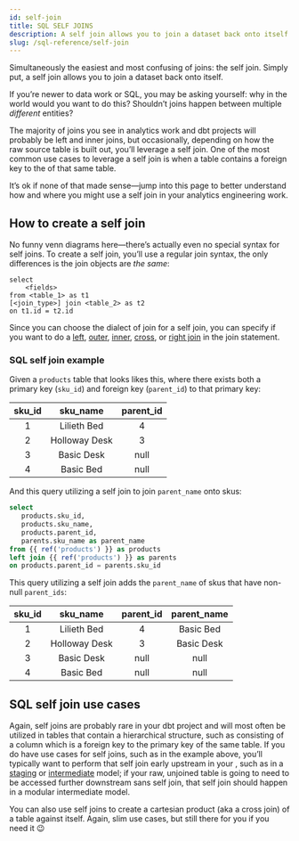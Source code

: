 ```yaml
---
id: self-join
title: SQL SELF JOINS
description: A self join allows you to join a dataset back onto itself. A common use cases to leverage a self join is when a table contains a foreign key to the primary key of that same table.
slug: /sql-reference/self-join
---
```


<head>
    <title>Working with self joins in SQL</title>
</head>

Simultaneously the easiest and most confusing of joins: the self join. Simply put, a self join allows you to join a dataset back onto itself.

If you’re newer to data work or SQL, you may be asking yourself: why in the world would you want to do this? Shouldn’t joins happen between multiple *different* entities?

The majority of joins you see in analytics work and dbt projects will probably be left and inner joins, but occasionally, depending on how the raw source table is built out, you’ll leverage a self join. One of the most common use cases to leverage a self join is when a table contains a foreign key to the <Term id="primary-key" /> of that same table.

It’s ok if none of that made sense—jump into this page to better understand how and where you might use a self join in your analytics engineering work.

## How to create a self join

No funny venn diagrams here—there’s actually even no special syntax for self joins. To create a self join, you’ll use a regular join syntax, the only differences is the join objects are *the same*:

```
select
	<fields>
from <table_1> as t1
[<join_type>] join <table_2> as t2
on t1.id = t2.id
```

Since you can choose the dialect of join for a self join, you can specify if you want to do a [left](/sql-reference/left), [outer](/sql-reference/outer-join), [inner](/sql-reference/inner-join), [cross](/sql-reference/cross-join), or [right join](/sql-reference/right-join) in the join statement.

### SQL self join example

Given a `products` table that looks likes this, where there exists both a primary key (`sku_id`) and foreign key (`parent_id`) to that primary key:

| **sku_id** | **sku_name** | **parent_id** |
|:---:|:---:|:---:|
| 1 | Lilieth Bed | 4 |
| 2 | Holloway Desk | 3 |
| 3 | Basic Desk | null |
| 4 | Basic Bed | null |

And this query utilizing a self join to join `parent_name` onto skus:

```sql
select
   products.sku_id,
   products.sku_name,
   products.parent_id,
   parents.sku_name as parent_name
from {{ ref('products') }} as products
left join {{ ref('products') }} as parents
on products.parent_id = parents.sku_id
```

This query utilizing a self join adds the `parent_name` of skus that have non-null `parent_ids`:

| sku_id | sku_name | parent_id | parent_name |
|:---:|:---:|:---:|:---:|
| 1 | Lilieth Bed | 4 | Basic Bed |
| 2 | Holloway Desk | 3 | Basic Desk |
| 3 | Basic Desk | null | null |
| 4 | Basic Bed | null | null |

## SQL self join use cases

Again, self joins are probably rare in your dbt project and will most often be utilized in tables that contain a hierarchical structure, such as consisting of a column which is a foreign key to the primary key of the same table. If you do have use cases for self joins, such as in the example above, you’ll typically want to perform that self join early upstream in your <Term id="dag" />, such as in a [staging](https://docs.getdbt.com/guides/best-practices/how-we-structure/2-staging) or [intermediate](https://docs.getdbt.com/guides/best-practices/how-we-structure/3-intermediate) model; if your raw, unjoined table is going to need to be accessed further downstream sans self join, that self join should happen in a modular intermediate model.

You can also use self joins to create a cartesian product (aka a cross join) of a table against itself. Again, slim use cases, but still there for you if you need it 😉